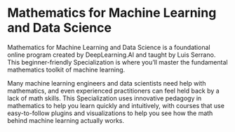 # Mathematics for Machine Learning and Data Science

Mathematics for Machine Learning and Data Science is a foundational online program created by DeepLearning.AI and taught by Luis Serrano. This beginner-friendly Specialization is where you’ll master the fundamental mathematics toolkit of machine learning.

Many machine learning engineers and data scientists need help with mathematics, and even experienced practitioners can feel held back by a lack of math skills. This Specialization uses innovative pedagogy in mathematics to help you learn quickly and intuitively, with courses that use easy-to-follow plugins and visualizations to help you see how the math behind machine learning actually works. 
